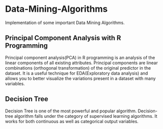 # Data-Mining-Algorithms
Implementation of some important Data Mining Algorithms.
  
  
## Principal Component Analysis with R Programming
 
Principal component analysis(PCA) in R programming is an analysis of the linear components of all existing attributes. Principal components are linear combinations (orthogonal transformation) of the original predictor in the dataset. It is a useful technique for EDA(Exploratory data analysis) and allows you to better visualize the variations present in a dataset with many variables.
 
## Decision Tree
Decision Tree is one of the most powerful and popular algorithm. Decision-tree algorithm falls under the category of supervised learning algorithms. It works for both continuous as well as categorical output variables.    
